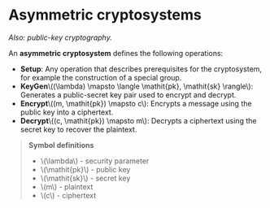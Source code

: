 # Asymmetric cryptosystems
_Also: public-key cryptography._

An **asymmetric cryptosystem** defines the following operations:
- **Setup**: Any operation that describes prerequisites for the cryptosystem, for example the construction of a special group.
- **KeyGen**\\((\lambda) \mapsto \langle \mathit{pk}, \mathit{sk} \rangle\\): Generates a public-secret key pair used to encrypt and decrypt.
- **Encrypt**\\((m, \mathit{pk}) \mapsto c\\): Encrypts a message using the public key into a ciphertext.
- **Decrypt**\\((c, \mathit{pk}) \mapsto m\\): Decrypts a ciphertext using the secret key to recover the plaintext.

> **Symbol definitions**
> - \\(\lambda\\) - security parameter
> - \\(\mathit{pk}\\) - public key
> - \\(\mathit{sk}\\) - secret key
> - \\(m\\) - plaintext
> - \\(c\\) - ciphertext

